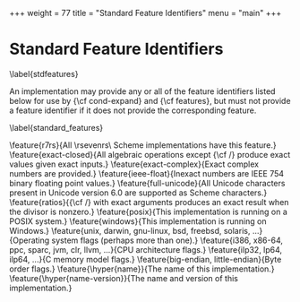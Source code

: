 +++
weight = 77
title = "Standard Feature Identifiers"
menu = "main"
+++
# Standard Feature Identifiers
\label{stdfeatures}

An implementation may provide any or all of the feature identifiers
listed below for use by {\cf cond-expand} and {\cf features},
but must not provide a feature identifier if it does not
provide the corresponding feature.  

\label{standard_features}

\feature{r7rs}{All \rsevenrs\ Scheme implementations have this feature.}
\feature{exact-closed}{All algebraic operations except {\cf /} produce
  exact values given exact inputs.}
\feature{exact-complex}{Exact complex numbers are provided.}
\feature{ieee-float}{Inexact numbers are IEEE 754 binary floating point
  values.}
\feature{full-unicode}{All Unicode characters present in Unicode version 6.0 are supported as Scheme characters.}
\feature{ratios}{{\cf /} with exact arguments produces an exact result
  when the divisor is nonzero.}
\feature{posix}{This implementation is running on a POSIX
  system.}
\feature{windows}{This implementation is running on Windows.}
\feature{unix, darwin, gnu-linux, bsd, freebsd, solaris, ...}{Operating
  system flags (perhaps more than one).}
\feature{i386, x86-64, ppc, sparc, jvm, clr, llvm, ...}{CPU architecture flags.}
\feature{ilp32, lp64, ilp64, ...}{C memory model flags.}
\feature{big-endian, little-endian}{Byte order flags.}
\feature{\hyper{name}}{The name of this implementation.}
\feature{\hyper{name-version}}{The name and version of this
  implementation.}
